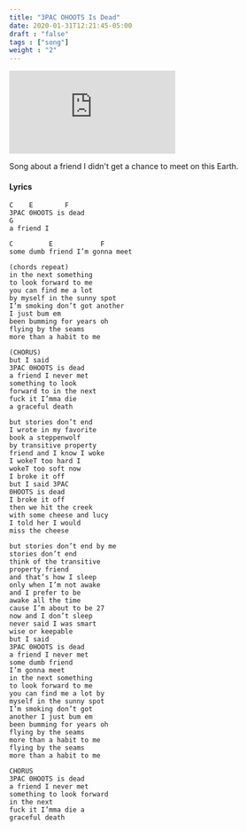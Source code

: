 ```yaml
---
title: "3PAC OHOOTS Is Dead"
date: 2020-01-31T12:21:45-05:00
draft : "false"
tags : ["song"]
weight : "2"
---
```


<iframe src="https://open.spotify.com/embed/album/3zwkZQZhC0p8qAqPD42luL" frameBorder="0" allowtransparency="true" allow="encrypted-media"></iframe>

Song about a friend I didn't get a chance to meet on this Earth.

<!--more-->

#### Lyrics

```
C    E        F
3PAC 0HOOTS is dead  
G
a friend I

C         E            F
some dumb friend I’m gonna meet

(chords repeat)  
in the next something
to look forward to me
you can find me a lot
by myself in the sunny spot
I’m smoking don’t got another
I just bum em
been bumming for years oh
flying by the seams
more than a habit to me

(CHORUS)
but I said
3PAC 0HOOTS is dead
a friend I never met
something to look
forward to in the next
fuck it I’mma die
a graceful death

but stories don’t end
I wrote in my favorite
book a steppenwolf
by transitive property
friend and I know I woke
I wokeT too hard I
wokeT too soft now
I broke it off
but I said 3PAC
0HOOTS is dead
I broke it off
then we hit the creek
with some cheese and lucy
I told her I would
miss the cheese

but stories don’t end by me
stories don’t end
think of the transitive
property friend
and that’s how I sleep
only when I’m not awake
and I prefer to be
awake all the time
cause I’m about to be 27
now and I don’t sleep
never said I was smart
wise or keepable
but I said
3PAC 0HOOTS is dead
a friend I never met
some dumb friend
I’m gonna meet
in the next something
to look forward to me
you can find me a lot by
myself in the sunny spot
I’m smoking don’t got
another I just bum em
been bumming for years oh
flying by the seams
more than a habit to me
flying by the seams
more than a habit to me

CHORUS
3PAC 0HOOTS is dead
a friend I never met
something to look forward
in the next
fuck it I’mma die a
graceful death



```

<!--
♩     Musical quarter note     &#9833;
♪     Musical eighth note      &#9834;
♫     Musical single bar note  &#9835;
♬     Musical double bar note  &#9836;
𝄪     Double sharp note                  &#119082;
𝄆     Musical Symbol Left Repeat Sign    &#x1D106;
𝄇     Musical Symbol Right Repeat Sign   &#x1D107;
𝄈     Musical Symbol Repeat Dots         &#x1D108;
𝄐     Musical Symbol Fermata             &#x1D110;
𝄑     Musical Symbol Fermata Below       &#x1D111;
𝄒     Musical Symbol Breath Mark         &#x1D112;
𝆒     Musical Symbol Crescendo           &#x1D192;
𝆓     Musical Symbol Decrescendo         &#x1D193;
𝄫     Double flat note                   &#119083;
𝄞     G clef     &#119070;
𝄢     F clef     &#119074;
𝄡     C clef     &#119073; -->
